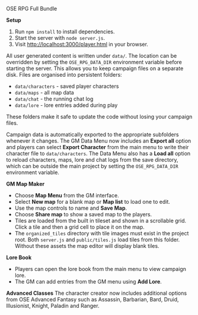 OSE RPG Full Bundle

**Setup**
1. Run `npm install` to install dependencies.
2. Start the server with `node server.js`.
3. Visit [http://localhost:3000/player.html](http://localhost:3000/player.html) in your browser.

All user generated content is written under `data/`.
The location can be overridden by setting the `OSE_RPG_DATA_DIR`
environment variable before starting the server. This allows you to keep
campaign files on a separate disk.
Files are organised into persistent folders:

- `data/characters` - saved player characters
- `data/maps` - all map data
- `data/chat` - the running chat log
- `data/lore` - lore entries added during play

These folders make it safe to update the code without losing your campaign files.

Campaign data is automatically exported to the appropriate subfolders whenever it changes.
The GM Data Menu now includes an **Export all** option and players can select
**Export Character** from the main menu to write their character file to
`data/characters`.
The Data Menu also has a **Load all** option to reload characters, maps, lore
and chat logs from the save directory, which can be outside the main project by
setting the `OSE_RPG_DATA_DIR` environment variable.

**GM Map Maker**
- Choose **Map Menu** from the GM interface.
- Select **New map** for a blank map or **Map list** to load one to edit.
- Use the map controls to name and **Save Map**.
- Choose **Share map** to show a saved map to the players.
- Tiles are loaded from the built in tileset and shown in a scrollable grid.
  Click a tile and then a grid cell to place it on the map.
- The `organized_tiles` directory with tile images must exist in the project
  root. Both `server.js` and `public/tiles.js` load tiles from this folder.
  Without these assets the map editor will display blank tiles.

**Lore Book**
- Players can open the lore book from the main menu to view campaign lore.
- The GM can add entries from the GM menu using **Add Lore**.

**Advanced Classes**
The character creator now includes additional options from OSE Advanced
Fantasy such as Assassin, Barbarian, Bard, Druid, Illusionist, Knight,
Paladin and Ranger.
